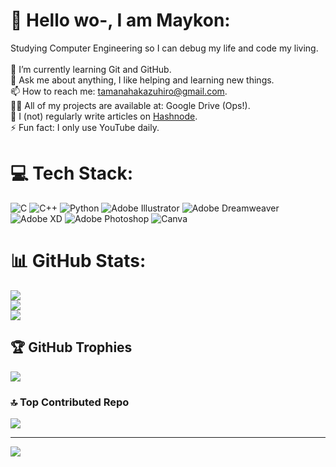 # 💫 Hello wo-, I am Maykon:
Studying Computer Engineering so I can debug my life and code my living.<br><br>🌱 I’m currently learning Git and GitHub.<br>💬 Ask me about anything, I like helping and learning new things.<br>📫 How to reach me: tamanahakazuhiro@gmail.com.<br>👨‍💻 All of my projects are available at: Google Drive (Ops!).<br>📝 I (not) regularly write articles on [Hashnode](https://maykon.hashnode.dev/).<br>⚡ Fun fact: I only use YouTube daily.


# 💻 Tech Stack:
![C](https://img.shields.io/badge/c-%2300599C.svg?style=for-the-badge&logo=c&logoColor=white) ![C++](https://img.shields.io/badge/c++-%2300599C.svg?style=for-the-badge&logo=c%2B%2B&logoColor=white) ![Python](https://img.shields.io/badge/python-3670A0?style=for-the-badge&logo=python&logoColor=ffdd54) ![Adobe Illustrator](https://img.shields.io/badge/adobe%20illustrator-%23FF9A00.svg?style=for-the-badge&logo=adobe%20illustrator&logoColor=white) ![Adobe Dreamweaver](https://img.shields.io/badge/Adobe%20Dreamweaver-FF61F6.svg?style=for-the-badge&logo=Adobe%20Dreamweaver&logoColor=white) ![Adobe XD](https://img.shields.io/badge/Adobe%20XD-470137?style=for-the-badge&logo=Adobe%20XD&logoColor=#FF61F6) ![Adobe Photoshop](https://img.shields.io/badge/adobe%20photoshop-%2331A8FF.svg?style=for-the-badge&logo=adobe%20photoshop&logoColor=white) ![Canva](https://img.shields.io/badge/Canva-%2300C4CC.svg?style=for-the-badge&logo=Canva&logoColor=white)
# 📊 GitHub Stats:
![](https://github-readme-stats.vercel.app/api?username=maykon1313&theme=radical&hide_border=true&include_all_commits=false&count_private=false)<br/>
![](https://github-readme-streak-stats.herokuapp.com/?user=maykon1313&theme=radical&hide_border=true)<br/>
![](https://github-readme-stats.vercel.app/api/top-langs/?username=maykon1313&theme=radical&hide_border=true&include_all_commits=false&count_private=false&layout=compact)

## 🏆 GitHub Trophies
![](https://github-profile-trophy.vercel.app/?username=maykon1313&theme=radical&no-frame=false&no-bg=false&margin-w=4)

### 🔝 Top Contributed Repo
![](https://github-contributor-stats.vercel.app/api?username=maykon1313&limit=5&theme=dark&combine_all_yearly_contributions=true)

---
[![](https://visitcount.itsvg.in/api?id=maykon1313&icon=0&color=0)](https://visitcount.itsvg.in)

<!-- Proudly created with GPRM ( https://gprm.itsvg.in ) -->

